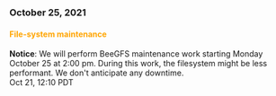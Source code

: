 ### October 25, 2021

#### <span style="color: orange;">File-system maintenance</span>

**Notice**: We will perform BeeGFS maintenance work starting Monday October 25 at 2:00 pm.  During this work, the filesystem might be less performant.  We don't anticipate any downtime.
<br><span class="timestamp">Oct 21, 12:10 PDT</span>

